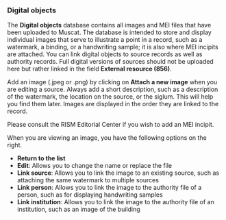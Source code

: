 ### Digital objects
The **Digital objects** database contains all images and MEI files that have been uploaded to Muscat. The database is
intended to store and display individual images that serve to illustrate a point in a record, such as a watermark, a
binding, or a handwriting sample; it is also where MEI incipits are attached. You can link digital objects to source
records as well as authority records. Full digital versions of sources should not be uploaded here but rather linked in
the field **External resource (856)**.

Add an image (.jpeg or .png) by clicking on **Attach a new image** when you are editing a source. Always add a short
description, such as a description of the watermark, the location on the source, or the siglum. This will help you find
them later. Images are displayed in the order they are linked to the record.

Please consult the RISM Editorial Center if you wish to add an MEI incipit.

When you are viewing an image, you have the following options on the right.
- **Return to the list**
- **Edit**: Allows you to change the name or replace the file
- **Link source**: Allows you to link the image to an existing source, such as attaching the same watermark to multiple sources
- **Link person**: Allows you to link the image to the authority file of a person, such as for displaying handwriting samples
- **Link institution**: Allows you to link the image to the authority file of an institution, such as an image of the building
